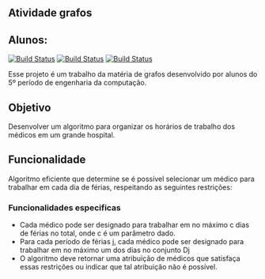 ## Atividade grafos

 
## **Alunos:**
[![Build Status](https://dabuttonfactory.com/button.png?t=Mariana+Aram&f=Open+Sans-Bold&ts=12&tc=f6b26b&hp=26&vp=12&c=11&bgt=unicolored&bgc=fff2cc&shs=1&shc=ccc&sho=s)](https://github.com/marianaaram) [![Build Status](https://dabuttonfactory.com/button.png?t=Marcos+Victor&f=Open+Sans-Bold&ts=12&tc=f6b26b&hp=26&vp=12&c=11&bgt=unicolored&bgc=fff2cc&shs=1&shc=ccc&sho=s)](https://github.com/marcosVictorM) [![Build Status](https://dabuttonfactory.com/button.png?t=Yago++Garzon&f=Open+Sans-Bold&ts=12&tc=f6b26b&hp=26&vp=12&c=11&bgt=unicolored&bgc=fff2cc&shs=1&shc=ccc&sho=s)](https://github.com/yagogarzon)

Esse projeto é um trabalho da matéria de grafos desenvolvido por alunos do 5º período de engenharia da computação.

## Objetivo
Desenvolver um  algoritmo para organizar os horários de trabalho dos médicos em um grande hospital. 


## Funcionalidade
 Algoritmo eficiente que determine se é possível selecionar um médico para trabalhar em cada dia de férias, respeitando as seguintes restrições:
  
### Funcionalidades especificas
- Cada médico pode ser designado para trabalhar em no máximo c dias de férias no total, onde c é um parâmetro dado.
- Para cada período de férias j, cada médico pode ser designado para trabalhar em no máximo um dos dias no conjunto Dj
- O algoritmo deve retornar uma atribuição de médicos que satisfaça essas restrições ou indicar que tal atribuição não é possível.

